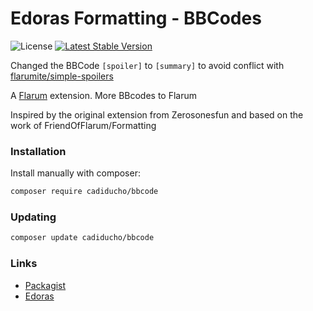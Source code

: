 # Edoras Formatting - BBCodes

![License](https://img.shields.io/badge/license-MIT-blue.svg) [![Latest Stable Version](https://img.shields.io/packagist/v/cadiducho/bbcode.svg)](https://packagist.org/packages/cadiducho/bbcode)

Changed the BBCode `[spoiler]` to `[summary]` to avoid conflict with [flarumite/simple-spoilers](https://github.com/flarumite/simple-spoilers)

A [Flarum](http://flarum.org) extension. More BBcodes to Flarum

Inspired by the original extension from Zerosonesfun and based on the work of FriendOfFlarum/Formatting

### Installation

Install manually with composer:

```sh
composer require cadiducho/bbcode
```

### Updating

```sh
composer update cadiducho/bbcode
```

### Links
- [Packagist](https://packagist.org/packages/cadiducho/bbcode)
- [Edoras](https://edoras.es)
